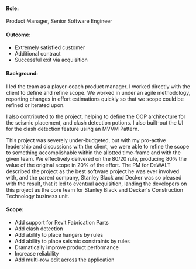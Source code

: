 #### Role:
Product Manager, Senior Software Engineer

#### Outcome:
- Extremely satisfied customer
- Additional contract
- Successful exit via acquisition

#### Background:
I led the team as a player-coach product manager. I worked directly with the client to define and refine scope. We worked in under an agile methodology, reporting changes in effort estimations quickly so that we scope could be refined or iterated upon. 

I also contributed to the project, helping to define the OOP architecture for the seismic placement, and clash detection potions. I also built-out the UI for the clash detection feature using an MVVM Pattern. 

This project was severely under-budgeted, but with my pro-active leadership and discussions with the client, we were able to refine the scope to something accomplishable within the allotted time-frame and with the given team. We effectively delivered on the 80/20 rule, producing 80% the value of the original scope in 20% of the effort. The PM for DeWALT described the project as the best software project he was ever involved with, and the parent company, Stanley Black and Decker was so pleased with the result, that it led to eventual acquisition, landing the developers on this project as the core team for Stanley Black and Decker's Construction Technology business unit.

#### Scope:
- Add support for Revit Fabrication Parts
- Add clash detection
- Add ability to place hangers by rules
- Add ability to place seismic constraints by rules
- Dramatically improve product performance
- Increase reliability
- Add multi-row edit across the application
